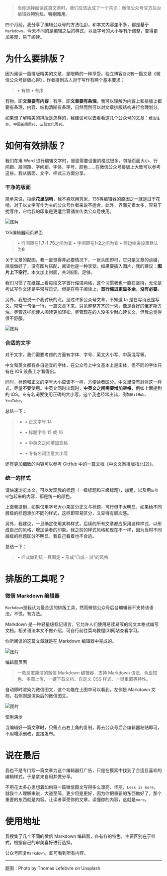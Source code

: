 > 当你选择阅读这篇文章时，我们应该达成了一个共识：微信公众号官方后台编辑器**特别烂、特别难用**。

四个月前，我分享了编辑公众号的方法([1.0](https://mp.weixin.qq.com/s?__biz=MzA4MTU4NzYzMA==&mid=2247484744&idx=1&sn=424716e94bdf072b9f6a64ccc736c2ba&scene=21#wechat_redirect "1.0"))，和本文内容差不多，都是基于`Markdown`，今天不同的是编辑之后的样式，以及字号的大小等有所调整，变得更加美观，易于阅读。

# 为什么要排版？

因为阅读一篇排版精美的文章，是眼睛的一种享受。独立博客`庭说`有一篇文章《微信公众号排版心得》，作者提到古人对于写作有两个基本要求：

>• 有物
>• 有序

有物，即**文章要有内容**；有序，即**文章要有条理**。我可以理解为内容上和排版上都要有条理，内容、结构清晰有条理，自然而然可以对文章排版结构进行合理划分。

如果想了解精美的排版是怎样的，我建议可以去看看这几个公众号的文章：`槽边往事`、`中国新闻周刊`、`三联文化周刊`。

# 如何有效排版？

我们在用 Word 进行编辑文字时，里面需要设置的格式很多，包括页面大小、行间距、段间距、字间距，字体、字号、颜色……在微信公众号排版上大致可以参考这些。我从版面、文字、样式三方面分享。

### 干净的版面

简单来说，拒绝**花里胡哨**，我不喜欢用秀米、135等编辑器的原因之一就是过于花哨，对于以文字写作为主的公众号作者来说不适合。此外，界面元素太多，容易干扰写作，它给我的印象是更适合营销宣传类公众号使用。

![图片](https://mmbiz.qpic.cn/mmbiz_png/SCtAgg6QtWQOic17oZLAoibJ1M80Vkf8mbKNX0VgjRlP0QkxR6m4MjJxJsGLicQh5DaWVW8yyXP0oibeqM2ibBo40ew/640?wx_fmt=png&wxfrom=5&wx_lazy=1&wx_co=1 "null")

135编辑器网页界面

>• 行间距在**1.7-1.75**之间为宜
>• 字间距在**1-2**之间为宜
>• 两边缩进设置默认为**8**

关于文章的配图，我一直觉得非必要情况下，一张头图即可，它只是文章的点缀，排版做好了，没有图片搭配，阅读也是一种享受。如果要插入图片，我的建议：**图片上下空行**。本文加上封面，共3张图，足够。

我们习惯了在纸媒上看每段文字首行缩进两格，这个习惯我也一直在坚持，无论是考试写作文还是平常写日记。但是在电子阅读上，**首行缩进更显多余，没有必要**。

另外，我想说一个我讨厌的点。见过许多公众号文章，不知道 ta 是在写诗还是写文，常常一句话一行，一篇文章下来，只见整整齐齐的一列，像是叠好的俄罗斯方块。尽管这样能使人阅读更加轻松，尽管现在的人没多少耐心读长文，但我总觉得很不舒服。

![图片](https://mmbiz.qpic.cn/mmbiz_jpg/SCtAgg6QtWQOic17oZLAoibJ1M80Vkf8mbVQfRb9EpV4qJYtRRF8oIXGsqhYTW3xr3KW5j2b2ss0O8wRlny27eXg/640?wx_fmt=jpeg&wxfrom=5&wx_lazy=1&wx_co=1 "null")

### 合适的文字

对于文字，我们需要考虑的方面有字体、字号、英文大小写、中英混写等。

中文和英文都有各自适宜的字体，在公众号上中文基本上是宋体，但不同的字体只有在 iOS 设备上才看得出。

同时，标题和正文的字号大小应该不一样，方便读者区分。中文里没有斜体这一样式，尽量不要使用。中英文同时出现时，**中英文之间需要增加空格**，例如上面提到的 iOS。专有名词要使用正确的大小写，这个我也经常出错，例如`GitHub`、`YouTube`。

总结一下：

> -   • 正文字号 14
>     
> -   • 标题字号 15 或 16
>     
> -   • 中英文之间增加空格
>     
> -   • 专有名词注意大小写
>     

还有更加细致的内容可以参考 GitHub 中的一篇文档《中文文案排版指北[2]》。

### 统一的样式

请快速浏览本文，可以发现我的标题（一级标题和三级标题）、加粗，以及用`反引号`包起来的内容，都是统一的颜色。

上面我提到，如果仅用字号大小来区分正文与标题，可行但不太明显，如果给不同层级的标题添加不同的样式，这样即容易区分，又显得有层次感。

另外，我建议，一旦确定使用某种样式，后续的所有文章都应采用这种样式，以形成自己的风格，增加读者的印象。我之前的样式风格和现在不一样，因为当时不同层级的标题区分不明显，我自己看着也不合适。

总结一下：

>• 样式做到统一且固定
>• 形成“自成一派”的风格


# 排版的工具呢？

### 微信 Markdown 编辑器

`Markdown`是我认为最合适的排版工具，然而微信公众号后台编辑器不支持该语法，不慌，有方法。

Markdown 是一种轻量级标记语言，它允许人们使用易读易写的纯文本格式编写文档。相关语法本文不做介绍，可自行前往菜鸟教程[3]网站查看学习。

你所阅读的这篇文章就是在 Markdown 编辑器中完成的。

![图片](https://mmbiz.qpic.cn/mmbiz_png/SCtAgg6QtWQOic17oZLAoibJ1M80Vkf8mbloDKLYrt4m9cjyEdeY7Z5lZRrprx5ccP5uBUjuzIQle5VntBdf65cA/640?wx_fmt=png&wxfrom=5&wx_lazy=1&wx_co=1 "null")

编辑器页面

> 一款高度简洁的微信 Markdown 编辑器，支持 Markdown 语法、色盘取色、多图上传、一键下载文档、自定义 CSS 样式、一键重置等特性。

自动即时渲染为微信图文，这个功能在上图中可以看到，左侧是 Markdown 文档，右侧则是渲染后的微信图文。

![图片](https://mmbiz.qpic.cn/mmbiz_gif/SCtAgg6QtWQOic17oZLAoibJ1M80Vkf8mbtiab444LD75Ed094yoIYvbdzQNg6VnoRXWQiaJ6kkCl7A3BZEkPdntUA/640?wx_fmt=gif&wxfrom=5&wx_lazy=1 "null")

使用演示

当编辑好一篇文章时，只需点击右上角的复制，再去公众号后台编辑器粘贴即可，不用增添删改，直接发布。

# 说在最后

我也不是专门写一篇文章为这个编辑器打广告，只是在摸索中找到了合适且喜欢的编辑样式，于是拿来自用并做分享。

不用花太多心思想着如何将一篇微信图文写得多么漂亮、华丽，`Less is more`，就我个人理解来说，大道至简，更少但是更好，因为你把重要的东西做好了，那个重要的东西就是内容。让读者享受你的文章，读懂你的内容，这就是`more`。

# 使用地址

我搜集了几个不同的微信 Markdown 编辑器，各有各的特色，主要区别在于样式，根据自己的审美喜好进行选择。

公众号回复`Markdown`，即可看到所有内容。

---

题图：Photo by Thomas Lefebvre on Unsplash